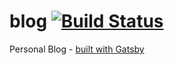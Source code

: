 # blog [![Build Status](https://travis-ci.com/zahedshareef/blog.svg?branch=master)](https://travis-ci.com/zahedshareef/blog)

Personal Blog - [built with Gatsby](https://github.com/gatsbyjs/gatsby) 

